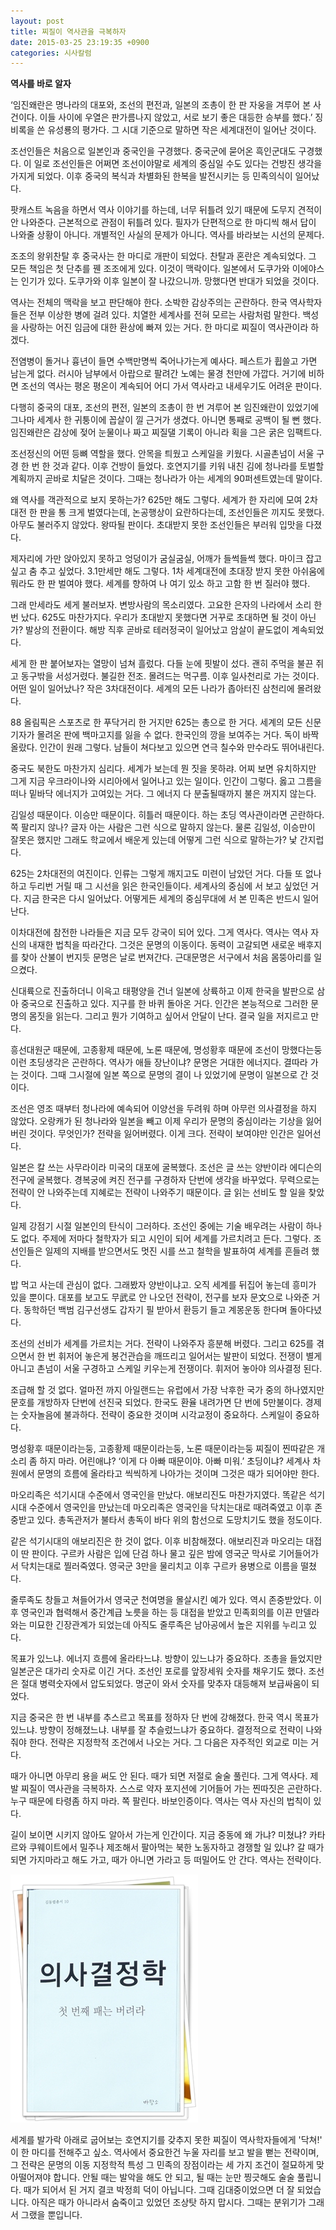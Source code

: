 ```yaml
---
layout: post
title: 찌질이 역사관을 극복하자
date: 2015-03-25 23:19:35 +0900
categories: 시사칼럼
---
```

**역사를 바로 알자** 

  


‘임진왜란은 명나라의 대포와, 조선의 편전과, 일본의 조총이 한 판 자웅을 겨루어 본 사건이다. 이들 사이에 우열은 판가름나지 않았고, 서로 보기 좋은 대등한 승부를 했다.’ 징비록을 쓴 유성룡의 평가다. 그 시대 기준으로 말하면 작은 세계대전이 일어난 것이다. 

  


조선인들은 처음으로 일본인과 중국인을 구경했다. 중국군에 묻어온 흑인군대도 구경했다. 이 일로 조선인들은 어쩌면 조선이야말로 세계의 중심일 수도 있다는 건방진 생각을 가지게 되었다. 이후 중국의 복식과 차별화된 한복을 발전시키는 등 민족의식이 일어났다. 

  


팟캐스트 녹음을 하면서 역사 이야기를 하는데, 너무 뒤틀려 있기 때문에 도무지 견적이 안 나와준다. 근본적으로 관점이 뒤틀려 있다. 필자가 단편적으로 한 마디씩 해서 답이 나와줄 상황이 아니다. 개별적인 사실의 문제가 아니다. 역사를 바라보는 시선의 문제다. 

  


조조의 왕위찬탈 후 중국사는 한 마디로 개판이 되었다. 찬탈과 혼란은 계속되었다. 그 모든 책임은 첫 단추를 꿴 조조에게 있다. 이것이 맥락이다. 일본에서 도쿠가와 이에야스는 인기가 있다. 도쿠가와 이후 일본이 잘 나갔으니까. 망했다면 반대가 되었을 것이다. 

  


역사는 전체의 맥락을 보고 판단해야 한다. 소박한 감상주의는 곤란하다. 한국 역사학자들은 전부 이상한 병에 걸려 있다. 치열한 세계사를 전혀 모르는 사람처럼 말한다. 백성을 사랑하는 어진 임금에 대한 환상에 빠져 있는 거다. 한 마디로 찌질이 역사관이라 하겠다. 

  


전염병이 돌거나 흉년이 들면 수백만명씩 죽어나가는게 예사다. 페스트가 휩쓸고 가면 남는게 없다. 러시아 남부에서 아랍으로 팔려간 노예는 물경 천만에 가깝다. 거기에 비하면 조선의 역사는 평온 평온이 계속되어 어디 가서 역사라고 내세우기도 어려운 판이다. 

  


다행히 중국의 대포, 조선의 편전, 일본의 조총이 한 번 겨루어 본 임진왜란이 있었기에 그나마 세계사 한 귀퉁이에 꼽살이 낄 근거가 생겼다. 아니면 통째로 공백이 될 뻔 했다. 임진왜란은 감상에 젖어 눈물이나 짜고 찌질댈 기록이 아니라 획을 그은 굵은 임팩트다. 

  


조선정신의 어떤 등뼈 역할을 했다. 안목을 틔웠고 스케일을 키웠다. 시골촌넘이 서울 구경 한 번 한 것과 같다. 이후 건방이 들었다. 호연지기를 키워 내친 김에 청나라를 토벌할 계획까지 곧바로 치달은 것이다. 그때는 청나라가 아는 세계의 90퍼센트였는데 말이다. 

  


왜 역사를 객관적으로 보지 못하는가? 625만 해도 그렇다. 세계가 한 자리에 모여 2차대전 한 판을 통 크게 벌였다는데, 논공행상이 요란하다는데, 조선인들은 끼지도 못했다. 아무도 불러주지 않았다. 왕따될 판이다. 초대받지 못한 조선인들은 부러워 입맛을 다졌다. 

  


제자리에 가만 앉아있지 못하고 엉덩이가 굼실굼실, 어깨가 들썩들썩 했다. 마이크 잡고 싶고 춤 추고 싶었다. 3.1만세만 해도 그렇다. 1차 세계대전에 초대장 받지 못한 아쉬움에 뭐라도 한 판 벌여야 했다. 세계를 향하여 나 여기 있소 하고 고함 한 번 질러야 했다. 

  


그래 만세라도 세게 불러보자. 변방사람의 목소리였다. 고요한 은자의 나라에서 소리 한 번 났다. 625도 마찬가지다. 우리가 초대받지 못했다면 거꾸로 초대하면 될 것이 아닌가? 발상의 전환이다. 해방 직후 곧바로 테러정국이 일어났고 암살이 끝도없이 계속되었다. 

  


세게 한 판 붙어보자는 열망이 넘쳐 흘렀다. 다들 눈에 핏발이 섰다. 괜히 주먹을 불끈 쥐고 동구밖을 서성거렸다. 불길한 전조. 몰려드는 먹구름. 이후 일사천리로 가는 것이다. 어떤 일이 일어났나? 작은 3차대전이다. 세계의 모든 나라가 좁아터진 삼천리에 몰려왔다. 

  


88 올림픽은 스포츠로 한 푸닥거리 한 거지만 625는 총으로 한 거다. 세계의 모든 신문기자가 몰려온 판에 백마고지를 잃을 수 없다. 한국인의 깡을 보여주는 거다. 독이 바짝 올랐다. 인간이 원래 그렇다. 남들이 쳐다보고 있으면 연극 칠수와 만수라도 뛰어내린다. 

  


중국도 북한도 마찬가지 심리다. 세계가 보는데 뭔 짓을 못하랴. 어찌 보면 유치하지만 그게 지금 우크라이나와 시리아에서 일어나고 있는 일이다. 인간이 그렇다. 옳고 그름을 떠나 밑바닥 에너지가 고여있는 거다. 그 에너지 다 분출될때까지 불은 꺼지지 않는다. 

  


김일성 때문이다. 이승만 때문이다. 히틀러 때문이다. 하는 초딩 역사관이라면 곤란하다. 쪽 팔리지 않나? 글자 아는 사람은 그런 식으로 말하지 않는다. 물론 김일성, 이승만이 잘못은 했지만 그래도 학교에서 배운게 있는데 어떻게 그런 식으로 말하는가? 낯 간지럽다. 

  


625는 2차대전의 여진이다. 인류는 그렇게 깨지고도 미련이 남았던 거다. 다들 또 없나 하고 두리번 거릴 때 그 시선을 읽은 한국인들이다. 세계사의 중심에 서 보고 싶었던 거다. 지금 한국은 다시 일어났다. 어떻게든 세계의 중심무대에 서 본 민족은 반드시 일어난다. 

  


이차대전에 참전한 나라들은 지금 모두 강국이 되어 있다. 그게 역사다. 역사는 역사 자신의 내재한 법칙을 따라간다. 그것은 문명의 이동이다. 동력이 고갈되면 새로운 배후지를 찾아 산불이 번지듯 문명은 날로 번져간다. 근대문명은 서구에서 처음 몸뚱아리를 일으켰다. 

  


신대륙으로 진출하더니 이윽고 태평양을 건너 일본에 상륙하고 이제 한국을 발판으로 삼아 중국으로 진출하고 있다. 지구를 한 바퀴 돌아온 거다. 인간은 본능적으로 그러한 문명의 몸짓을 읽는다. 그리고 뭔가 기여하고 싶어서 안달이 난다. 결국 일을 저지르고 만다. 

  


흥선대원군 때문에, 고종황제 때문에, 노론 때문에, 명성황후 때문에 조선이 망했다는둥 이런 초딩생각은 곤란하다. 역사가 애들 장난이냐? 문명은 거대한 에너지다. 결따라 가는 것이다. 그때 그시절에 일본 쪽으로 문명의 결이 나 있었기에 문명이 일본으로 간 것이다. 

  


조선은 영조 때부터 청나라에 예속되어 이양선을 두려워 하며 아무런 의사결정을 하지 않았다. 오랑캐가 된 청나라와 일본을 빼고 이제 우리가 문명의 중심이라는 기상을 잃어버린 것이다. 무엇인가? 전략을 잃어버렸다. 이게 크다. 전략이 보여야만 인간은 일어선다. 

  


일본은 칼 쓰는 사무라이라 미국의 대포에 굴복했다. 조선은 글 쓰는 양반이라 에디슨의 전구에 굴복했다. 경복궁에 켜진 전구를 구경하자 단번에 생각을 바꾸었다. 무력으로는 전략이 안 나와주는데 지혜로는 전략이 나와주기 때문이다. 글 읽는 선비도 할 일을 찾았다. 

  


일제 강점기 시절 일본인의 탄식이 그러하다. 조선인 중에는 기술 배우려는 사람이 하나도 없다. 주제에 저마다 철학자가 되고 시인이 되어 세계를 가르치려고 든다. 그렇다. 조선인들은 일제의 지배를 받으면서도 멋진 시를 쓰고 철학을 발표하여 세계를 흔들려 했다. 

  


밥 먹고 사는데 관심이 없다. 그래봤자 양반이냐고. 오직 세계를 뒤집어 놓는데 흥미가 있을 뿐이다. 대포를 보고도 무武로 안 나오던 전략이, 전구를 보자 문文으로 나와준 거다. 동학하던 백범 김구선생도 갑자기 필 받아서 환등기 들고 계몽운동 한다며 돌아다녔다. 

  


조선의 선비가 세계를 가르치는 거다. 전략이 나와주자 흥분해 버렸다. 그리고 625를 겪으면서 한 번 휘저어 놓은게 봉건관습을 깨뜨리고 일어서는 발판이 되었다. 전쟁이 별게 아니고 촌넘이 서울 구경하고 스케일 키우는게 전쟁이다. 휘저어 놓아야 의사결정 된다. 

  


조급해 할 것 없다. 얼마전 까지 아일랜드는 유럽에서 가장 낙후한 국가 중의 하나였지만 문호를 개방하자 단번에 선진국 되었다. 한국도 환율 내려가면 단 번에 5만불이다. 경제는 숫자놀음에 불과하다. 전략이 중요한 것이며 시각교정이 중요하다. 스케일이 중요하다. 

  


명성황후 때문이라는둥, 고종황제 때문이라는둥, 노론 때문이라는둥 찌질이 찐따같은 개소리 좀 하지 마라. 어린애냐? ‘이게 다 아빠 때문이야. 아빠 미워.’ 초딩이냐? 세계사 차원에서 문명의 흐름에 올라타고 씩씩하게 나아가는 것이며 그것은 때가 되어야만 한다. 

  


마오리족은 석기시대 수준에서 영국인을 만났다. 애보리진도 마찬가지였다. 똑같은 석기시대 수준에서 영국인을 만났는데 마오리족은 영국인을 닥치는대로 때려죽였고 이후 존중받고 있다. 총독관저가 불타서 총독이 바다 위의 함선으로 도망치기도 했을 정도이다. 

  


같은 석기시대의 애보리진은 한 것이 없다. 이후 비참해졌다. 애보리진과 마오리는 대접이 딴 판이다. 구르카 사람은 입에 단검 하나 물고 깊은 밤에 영국군 막사로 기어들어가서 닥치는대로 찔러죽였다. 영국군 3만을 물리치고 이후 구르카 용병으로 이름을 떨쳤다. 

  


줄루족도 창들고 쳐들어가서 영국군 천여명을 몰살시킨 예가 있다. 역시 존중받았다. 이후 영국인과 협력해서 중간계급 노릇을 하는 등 대접을 받았고 민족회의를 이끈 만델라와는 미묘한 긴장관계가 되었는데 아직도 줄루족은 남아공에서 높은 지위를 누리고 있다. 

  


목표가 있느냐. 에너지 흐름에 올라타느냐. 방향이 있느냐가 중요하다. 조총을 들었지만 일본군은 대가리 숫자로 이긴 거다. 조선인 포로를 앞장세워 숫자를 채우기도 했다. 조선은 절대 병력숫자에서 압도되었다. 명군이 와서 숫자를 맞추자 대등해져 보급싸움이 되었다. 

  


지금 중국은 한 번 내부를 추스르고 목표를 정하자 단 번에 강해졌다. 한국 역시 목표가 있느냐. 방향이 정해졌느냐. 내부를 잘 추슬렀느냐가 중요하다. 결정적으로 전략이 나와줘야 한다. 전략은 지정학적 조건에서 나오는 거다. 그 다음은 자주적인 외교로 미는 거다. 

  


때가 아니면 아무리 용을 써도 안 된다. 때가 되면 저절로 술술 풀린다. 그게 역사다. 제발 찌질이 역사관을 극복하자. 스스로 약자 포지션에 기어들어 가는 찐따짓은 곤란하다. 누구 때문에 타령좀 하지 마라. 쪽 팔린다. 바보인증이다. 역사는 역사 자신의 법칙이 있다. 

  


길이 보이면 시키지 않아도 알아서 가는게 인간이다. 지금 중동에 왜 가냐? 미쳤냐? 카타르와 쿠웨이트에서 밀주나 제조해서 팔아먹는 북한 노동자하고 경쟁할 일 있냐? 갈 때가 되면 가지마라고 해도 가고, 때가 아니면 가라고 등 떠밀어도 안 간다. 역사는 전략이다. 

  


  



<img src="files/attach/images/199/153/576/111.JPG" alt="111.JPG" width="300" height="397" />   


  


세계를 발가락 아래로 굽어보는 호연지기를 갖추지 못한 찌질이 역사학자들에게 '닥쳐!' 이 한 마디를 전해주고 싶소. 역사에서 중요한건 누울 자리를 보고 발을 뻗는 전략이며, 그 전략은 문명의 이동 지정학적 특성 그 민족의 장점이라는 세 가지 조건이 절묘하게 맞아떨어져야 합니다. 안될 때는 발악을 해도 안 되고, 될 때는 눈만 찡긋해도 술술 풀립니다. 때가 되어서 된 거지 결코 박정희 덕이 아닙니다. 그때 김대중이었으면 더 잘 되었습니다. 아직은 때가 아니라서 숨죽이고 있었던 조상탓 하지 맙시다. 그때는 분위기가 그래서 그랬을 뿐입니다.